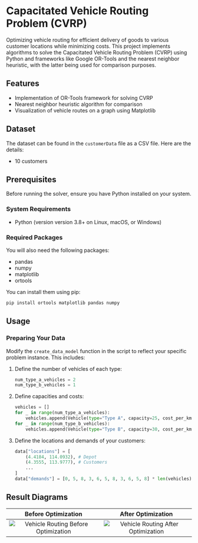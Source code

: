 # Capacitated Vehicle Routing Problem (CVRP)

Optimizing vehicle routing for efficient delivery of goods to various customer locations while minimizing costs. This project implements algorithms to solve the Capacitated Vehicle Routing Problem (CVRP) using Python and frameworks like Google OR-Tools and the nearest neighbor heuristic, with the latter being used for comparison purposes.

## Features

- Implementation of OR-Tools framework for solving CVRP
- Nearest neighbor heuristic algorithm for comparison
- Visualization of vehicle routes on a graph using Matplotlib

## Dataset

The dataset can be found in the `customerData` file as a CSV file. Here are the details:

- 10 customers

## Prerequisites

Before running the solver, ensure you have Python installed on your system.

### System Requirements

- Python (version version 3.8+ on Linux, macOS, or Windows)

### Required Packages

You will also need the following packages:

- pandas
- numpy
- matplotlib
- ortools

You can install them using pip:

```bash
pip install ortools matplotlib pandas numpy
```

## Usage

### Preparing Your Data

Modify the `create_data_model` function in the script to reflect your specific problem instance. This includes:

1. Define the number of vehicles of each type:

    ```python
    num_type_a_vehicles = 2
    num_type_b_vehicles = 1
    ```

2. Define capacities and costs:

    ```python
    vehicles = []
    for _ in range(num_type_a_vehicles):
        vehicles.append(Vehicle(type="Type A", capacity=25, cost_per_km=1.2))
    for _ in range(num_type_b_vehicles):
        vehicles.append(Vehicle(type="Type B", capacity=30, cost_per_km=1.5))
    ```

3. Define the locations and demands of your customers:

    ```python
    data["locations"] = [
        (4.4184, 114.0932), # Depot
        (4.3555, 113.9777), # Customers
        ...
    ]
    data["demands"] = [0, 5, 8, 3, 6, 5, 8, 3, 6, 5, 8] * len(vehicles)
    ```

## Result Diagrams

Before Optimization             | After Optimization
:-------------------------:|:-------------------------:
![Vehicle Routing Before Optimization](images/before_optimization.png) | ![Vehicle Routing After Optimization](images/after_optimization.png)


